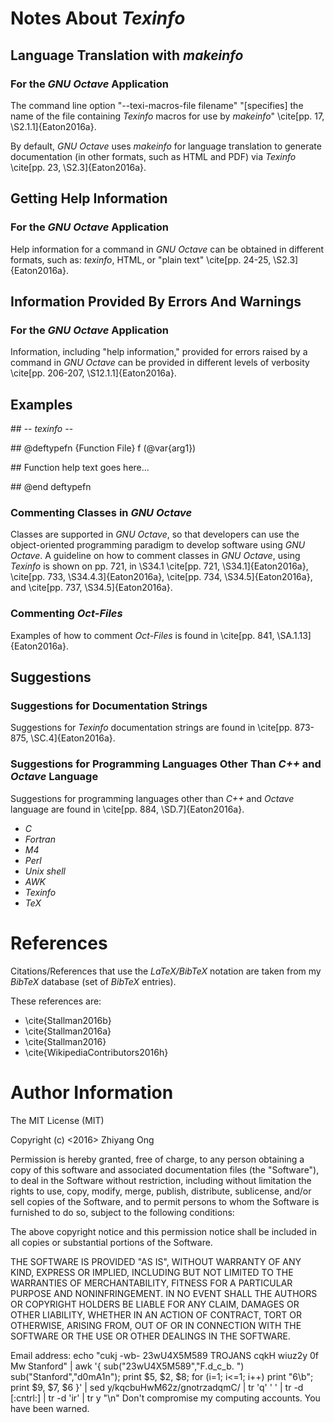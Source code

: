 #	Notes About *Texinfo*

##	Language Translation with *makeinfo*

###	For the *GNU Octave* Application

The command line option "--texi-macros-file filename" "[specifies] 
	the name of the file containing *Texinfo* macros for use
	by *makeinfo*" \cite[pp. 17, \S2.1.1]{Eaton2016a}. 

By default, *GNU Octave* uses *makeinfo* for language translation to
	generate documentation (in other formats, such as HTML and PDF) via *Texinfo* 
	\cite[pp. 23, \S2.3]{Eaton2016a}. 




##	Getting Help Information

###	For the *GNU Octave* Application

Help information for a command in *GNU Octave* can be obtained in
	different formats, such as: *texinfo*, HTML, or "plain text" 
	\cite[pp. 24-25, \S2.3]{Eaton2016a}.





##	Information Provided By Errors And Warnings

###	For the *GNU Octave* Application


Information, including "help information," provided for errors raised
	by a command in *GNU Octave* can be provided in different
	levels of verbosity \cite[pp. 206-207, \S12.1.1]{Eaton2016a}.


##	Examples

\#\# -*- texinfo -*-

\#\# @deftypefn {Function File} f (@var{arg1})

\#\# Function help text goes here...

\#\# @end deftypefn

###	Commenting Classes in *GNU Octave*

Classes are supported in *GNU Octave*, so that developers can use
	the object-oriented programming paradigm to develop software
	using *GNU Octave*.
A guideline on how to comment classes in *GNU Octave*, using *Texinfo* 
	is shown on pp. 721, in \S34.1 \cite[pp. 721, \S34.1]{Eaton2016a},
	\cite[pp. 733, \S34.4.3]{Eaton2016a}, 
	\cite[pp. 734, \S34.5]{Eaton2016a}, and 
	\cite[pp. 737, \S34.5]{Eaton2016a}.

### Commenting *Oct-Files*

Examples of how to comment *Oct-Files* is found in 
	\cite[pp. 841, \SA.1.13]{Eaton2016a}.


##	Suggestions

###	Suggestions for Documentation Strings

Suggestions for *Texinfo* documentation strings are found in 
	\cite[pp. 873-875, \SC.4]{Eaton2016a}.

###	Suggestions for Programming Languages Other Than *C++* and *Octave* Language

Suggestions for programming languages other than *C++* and 
	*Octave* language are found in \cite[pp. 884, \SD.7]{Eaton2016a}.
- *C*
- *Fortran*
- *M4*
- *Perl*
- *Unix shell*
- *AWK*
- *Texinfo*
- *TeX*






















#	References

Citations/References that use the *LaTeX/BibTeX* notation are taken
	from my *BibTeX* database (set of *BibTeX* entries).

These references are:
+ \cite{Stallman2016b}
+ \cite{Stallman2016a}
+ \cite{Stallman2016}
+ \cite{WikipediaContributors2016h}






#	Author Information

The MIT License (MIT)

Copyright (c) <2016> Zhiyang Ong

Permission is hereby granted, free of charge, to any person obtaining a copy of this software and associated documentation files (the "Software"), to deal in the Software without restriction, including without limitation the rights to use, copy, modify, merge, publish, distribute, sublicense, and/or sell copies of the Software, and to permit persons to whom the Software is furnished to do so, subject to the following conditions:

The above copyright notice and this permission notice shall be included in all copies or substantial portions of the Software.

THE SOFTWARE IS PROVIDED "AS IS", WITHOUT WARRANTY OF ANY KIND, EXPRESS OR IMPLIED, INCLUDING BUT NOT LIMITED TO THE WARRANTIES OF MERCHANTABILITY, FITNESS FOR A PARTICULAR PURPOSE AND NONINFRINGEMENT. IN NO EVENT SHALL THE AUTHORS OR COPYRIGHT HOLDERS BE LIABLE FOR ANY CLAIM, DAMAGES OR OTHER LIABILITY, WHETHER IN AN ACTION OF CONTRACT, TORT OR OTHERWISE, ARISING FROM, OUT OF OR IN CONNECTION WITH THE SOFTWARE OR THE USE OR OTHER DEALINGS IN THE SOFTWARE.

Email address: echo "cukj -wb- 23wU4X5M589 TROJANS cqkH wiuz2y 0f Mw Stanford" | awk '{ sub("23wU4X5M589","F.d_c_b. ") sub("Stanford","d0mA1n"); print $5, $2, $8; for (i=1; i<=1; i++) print "6\b"; print $9, $7, $6 }' | sed y/kqcbuHwM62z/gnotrzadqmC/ | tr 'q' ' ' | tr -d [:cntrl:] | tr -d 'ir' | tr y "\n"		Don't compromise my computing accounts. You have been warned.

